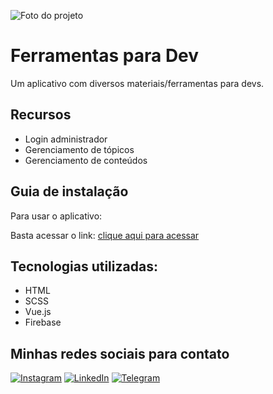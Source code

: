 ![Foto do projeto](https://github.com/lezzin/ferramentas-dev/assets/103830032/9f9f5eca-b088-4e27-8475-59d8cbefc8ec)

# Ferramentas para Dev

Um aplicativo com diversos materiais/ferramentas para devs.

## Recursos

- Login administrador
- Gerenciamento de tópicos
- Gerenciamento de conteúdos

## Guia de instalação

Para usar o aplicativo:

Basta acessar o link: [clique aqui para acessar](https://ferramentas-dev.vercel.app/)

## Tecnologias utilizadas:

* HTML
* SCSS
* Vue.js
* Firebase

## Minhas redes sociais para contato

[![Instagram](https://img.shields.io/badge/Instagram-E4405F?style=for-the-badge&logo=instagram&logoColor=white)](https://www.instagram.com/leandroadrian_/)
[![LinkedIn](https://img.shields.io/badge/LinkedIn-0077B5?style=for-the-badge&logo=linkedin&logoColor=white)](https://www.linkedin.com/in/leandro-adrian)
[![Telegram](https://img.shields.io/badge/Telegram-2CA5E0?style=for-the-badge&logo=telegram&logoColor=white)](https://t.me/LeandroAdrian)
